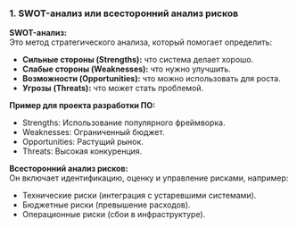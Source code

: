 ### 1\. **SWOT-анализ или всесторонний анализ рисков**

**SWOT-анализ:**  
Это метод стратегического анализа, который помогает определить:

*   **Сильные стороны (Strengths):** что система делает хорошо.
*   **Слабые стороны (Weaknesses):** что нужно улучшить.
*   **Возможности (Opportunities):** что можно использовать для роста.
*   **Угрозы (Threats):** что может стать проблемой.

**Пример для проекта разработки ПО:**

*   Strengths: Использование популярного фреймворка.
*   Weaknesses: Ограниченный бюджет.
*   Opportunities: Растущий рынок.
*   Threats: Высокая конкуренция.

**Всесторонний анализ рисков:**  
Он включает идентификацию, оценку и управление рисками, например:

*   Технические риски (интеграция с устаревшими системами).
*   Бюджетные риски (превышение расходов).
*   Операционные риски (сбои в инфраструктуре).